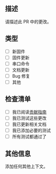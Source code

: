 ## 描述
请描述此 PR 中的更改。

## 类型
- [ ] 新固件
- [ ] 固件更新
- [ ] 串口命令
- [ ] 文档更新
- [ ] Bug 修复
- [ ] 其他

## 检查清单
- [ ] 我已阅读[贡献指南](CONTRIBUTING.md)
- [ ] 我已测试这些更改
- [ ] 我已更新相关文档
- [ ] 我已添加必要的测试
- [ ] 所有测试都通过了

## 其他信息
添加任何其他上下文。 